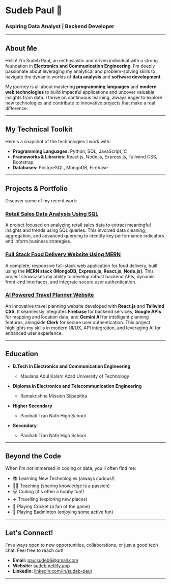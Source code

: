 # Sudeb Paul 👋

### Aspiring Data Analyst | Backend Developer

---

## About Me

Hello! I'm Sudeb Paul, an enthusiastic and driven individual with a strong foundation in **Electronics and Communication Engineering**. I'm deeply passionate about leveraging my analytical and problem-solving skills to navigate the dynamic worlds of **data analysis** and **software development**.

My journey is all about mastering **programming languages** and **modern web technologies** to build impactful applications and uncover valuable insights from data. I thrive on continuous learning, always eager to explore new technologies and contribute to innovative projects that make a real difference.

---

## My Technical Toolkit

Here's a snapshot of the technologies I work with:

* **Programming Languages:** Python, SQL, JavaScript, C
* **Frameworks & Libraries:** React.js, Node.js, Express.js, Tailwind CSS, Bootstrap
* **Databases:** PostgreSQL, MongoDB, Firebase

---

## Projects & Portfolio

Discover some of my recent work:

### [Retail Sales Data Analysis Using SQL](https://github.com/Sudeb09/Retail_Sales_Analysis)
A project focused on analyzing retail sales data to extract meaningful insights and trends using SQL queries. This involved data cleaning, aggregation, and advanced querying to identify key performance indicators and inform business strategies.

### [Full Stack Food Delivery Website Using MERN](https://food-del-frontend-y3di.onrender.com/)
A complete, responsive full-stack web application for food delivery, built using the **MERN stack (MongoDB, Express.js, React.js, Node.js)**. This project showcases my ability to develop robust backend APIs, dynamic front-end interfaces, and integrate secure user authentication.

### [AI Powered Travel Planner Website](https://sudeb-travel-ai.vercel.app/)
An innovative travel planning website developed with **React.js** and **Tailwind CSS**. It seamlessly integrates **Firebase** for backend services, **Google APIs** for mapping and location data, and **Gemini AI** for intelligent planning features, alongside **Clerk** for secure user authentication. This project highlights my skills in modern UI/UX, API integration, and leveraging AI for enhanced user experience.

---

## Education

* **B.Tech in Electronics and Communication Engineering**
    * Maulana Abul Kalam Azad University of Technology

* **Diploma in Electronics and Telecommunication Engineering**
    * Ramakrishna Mission Silpapitha

* **Higher Secondary**
    * Panihati Tran Nath High School

* **Secondary**
    * Panihati Tran Nath High School

---

## Beyond the Code

When I'm not immersed in coding or data, you'll often find me:

* 📚 Learning New Technologies (always curious!)
* 👨‍🏫 Teaching (sharing knowledge is a passion)
* 💻 Coding (it's often a hobby too!)
* ✈️ Travelling (exploring new places)
* 🏏 Playing Cricket (a fan of the game)
* 🏸 Playing Badminton (enjoying some active fun)

---

## Let's Connect!

I'm always open to new opportunities, collaborations, or just a good tech chat. Feel free to reach out!

* **Email:** paulsudeb6@gmail.com
* **Website:** [sudeb.netlify.app](https://sudeb.netlify.app)
* **LinkedIn:** [linkedin.com/in/sudeb-paul](https://www.linkedin.com/in/sudeb-paul)

---

